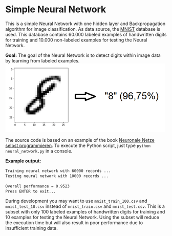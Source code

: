 # Simple Neural Network
This is a simple Neural Network with one hidden layer and Backpropagation algorithm for image classification. As data source, the [MNIST](http://yann.lecun.com/exdb/mnist) database is used. This database contains 60.000 labeled examples of handwritten digits for training and 10.000 non-labeled examples for testing the Neural Network.

**Goal:**
The goal of the Neural Network is to detect digits within image data by learning from labeled examples.
![Goal](https://github.com/marceldorner/simple-neural-network/blob/master/goal.png)

The source code is based on an example of the book [
Neuronale Netze selbst programmieren](https://www.oreilly.de/landing/12892.php). To execute the Python script, just type `python neural_network.py` in a console.

**Example output:**
```
Training neural network with 60000 records ...
Testing neural network with 10000 records ...

Overall performance = 0.9523
Press ENTER to exit...
```

During development you may want to use `mnist_train_100.csv` and `mnist_test_10.csv` instead of `mnist_train.csv` and `mnist_test.csv`. This is a subset with only 100 labeled examples of handwritten digits for training and 10 examples for testing the Neural Network. Using the subset will reduce the execution time but will also result in poor performance due to insufficient training data.
